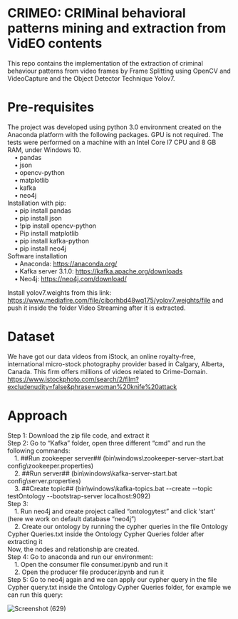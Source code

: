 # CRIMEO: CRIMinal behavioral patterns mining and extraction from VidEO contents
This repo contains the implementation of the extraction of criminal behaviour patterns from video frames by Frame Splitting using OpenCV and VideoCapture and the Object Detector Technique Yolov7.

# Pre-requisites
The project was developed using python 3.0 environment created on the Anaconda platform with the following packages. GPU is not required. The tests were performed on a machine with an Intel Core I7 CPU and 8 GB RAM, under Windows 10.<br />
&nbsp;  &nbsp;  •	pandas<br />
&nbsp;  &nbsp;  •	json<br />
&nbsp;  &nbsp;  •	opencv-python<br />
&nbsp;  &nbsp;  •	matplotlib<br />
&nbsp;  &nbsp;  •	kafka<br />
&nbsp;  &nbsp;  •	neo4j<br />
Installation with pip:<br />
&nbsp;  &nbsp;  •	pip install pandas<br />
&nbsp;  &nbsp;  •	pip install json<br />
&nbsp;  &nbsp;  •	!pip install opencv-python<br />
&nbsp;  &nbsp;  •	Pip install matplotlib<br />
&nbsp;  &nbsp;  •	pip install kafka-python<br />
&nbsp;  &nbsp;  •	pip install neo4j<br />
Software installation<br />
&nbsp;  &nbsp;  •	Anaconda: https://anaconda.org/ <br />
&nbsp;  &nbsp;  •	Kafka server 3.1.0: https://kafka.apache.org/downloads <br />
&nbsp;  &nbsp;  •	Neo4j:  https://neo4j.com/download/ <br />

Install yolov7.weights from this link: https://www.mediafire.com/file/ciborhbd48wq175/yolov7.weights/file and push it inside the folder Video Streaming after it is extracted.
   
# Dataset
We have got our data videos from iStock, an online royalty-free, international micro-stock photography provider based in Calgary, Alberta, Canada. This firm offers millions of videos related to Crime-Domain. https://www.istockphoto.com/search/2/film?excludenudity=false&phrase=woman%20knife%20attack 

# Approach
Step 1: Download the zip file code, and extract it <br />
Step 2: Go to “Kafka” folder, open three different “cmd” and run the following commands:<br />
&nbsp;  &nbsp; 1.	##Run zookeeper server## (bin\windows\zookeeper-server-start.bat config\zookeeper.properties)<br />
&nbsp;  &nbsp; 2.	##Run server## (bin\windows\kafka-server-start.bat config\server.properties)<br />
&nbsp;  &nbsp; 3.	##Create topic## (bin\windows\kafka-topics.bat --create --topic testOntology --bootstrap-server localhost:9092)<br />
Step 3: <br />
&nbsp;  &nbsp; 1.	Run neo4j and create project called “ontologytest” and click ‘start’ (here we work on default database “neo4j”)<br />
&nbsp;  &nbsp; 2.	Create our ontology by running the cypher queries in the file Ontology Cypher Queries.txt inside the Ontology Cypher Queries folder after extracting it<br />
Now, the nodes and relationship are created.<br />
Step 4: Go to anaconda and run our environment:<br />
&nbsp;  &nbsp; 1.	Open the consumer file consumer.ipynb and run it <br />
&nbsp;  &nbsp; 2.	Open the producer file producer.ipynb and run it <br />
Step 5: Go to neo4j again and we can apply our cypher query in the file Cypher query.txt inside the Ontology Cypher Queries folder, for example we can run this query:


![Screenshot (629)](https://user-images.githubusercontent.com/115569513/198700506-d94fc69b-472a-4512-b7ef-1bcc3d095fe8.png)
